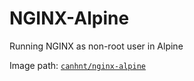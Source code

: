 # NGINX-Alpine
Running NGINX as non-root user in Alpine

Image path: [`canhnt/nginx-alpine`](https://hub.docker.com/r/canhnt/nginx-alpine/)
